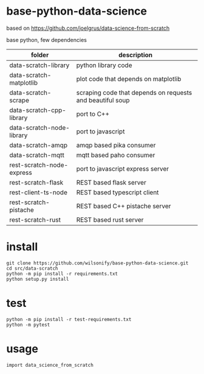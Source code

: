 # base-python-data-science
based on https://github.com/joelgrus/data-science-from-scratch

base python, few dependencies

| folder | description |
| ------ | ----------- |
| data-scratch-library | python library code | 
| data-scratch-matplotlib | plot code that depends on matplotlib | 
| data-scratch-scrape | scraping code that depends on requests and beautiful soup |
| data-scratch-cpp-library | port to C++ |
| data-scratch-node-library | port to javascript |
| data-scratch-amqp | amqp based pika consumer |
| data-scratch-mqtt | mqtt based paho consumer |
| rest-scratch-node-express | port to javascript express server |
| rest-scratch-flask | REST based flask server |
| rest-client-ts-node | REST based typescript client |
| rest-scratch-pistache | REST based C++ pistache server |
| rest-scratch-rust | REST based rust server |

# install

```
git clone https://github.com/wilsonify/base-python-data-science.git
cd src/data-scratch
python -m pip install -r requirements.txt
python setup.py install
```

# test

```
python -m pip install -r test-requirements.txt
python -m pytest
```

# usage

```
import data_science_from_scratch 
```


